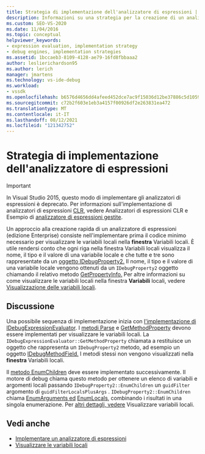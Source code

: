 ```yaml
---
title: Strategia di implementazione dell'analizzatore di espressioni | Microsoft Docs
description: Informazioni su una strategia per la creazione di un analizzatore di espressioni implementando prima il codice per visualizzare le variabili locali nella finestra Variabili locali.
ms.custom: SEO-VS-2020
ms.date: 11/04/2016
ms.topic: conceptual
helpviewer_keywords:
- expression evaluation, implementation strategy
- debug engines, implementation strategies
ms.assetid: 1bccaeb3-8109-4128-ae79-16fd8fbbaaa2
author: leslierichardson95
ms.author: lerich
manager: jmartens
ms.technology: vs-ide-debug
ms.workload:
- vssdk
ms.openlocfilehash: b6576d4656dd4afeed452dce7ac9f15036d12be37886c5d105961a2c0862e188
ms.sourcegitcommit: c72b2f603e1eb3a4157f00926df2e263831ea472
ms.translationtype: MT
ms.contentlocale: it-IT
ms.lasthandoff: 08/12/2021
ms.locfileid: "121342752"
---
```

# <a name="expression-evaluator-implementation-strategy"></a>Strategia di implementazione dell'analizzatore di espressioni
> [!IMPORTANT]
> In Visual Studio 2015, questo modo di implementare gli analizzatori di espressioni è deprecato. Per informazioni sull'implementazione di analizzatori di espressioni [CLR,](https://github.com/Microsoft/ConcordExtensibilitySamples/wiki/CLR-Expression-Evaluators) vedere Analizzatori di espressioni CLR e Esempio di [analizzatore di espressioni gestite](https://github.com/Microsoft/ConcordExtensibilitySamples/wiki/Managed-Expression-Evaluator-Sample).

 Un approccio alla creazione rapida di un analizzatore di espressioni (edizione Enterprise) consiste nell'implementare prima il codice minimo necessario per visualizzare le variabili locali nella **finestra** Variabili locali. È utile rendersi conto che  ogni riga nella finestra Variabili locali visualizza il nome, il tipo e il valore di una variabile locale e che tutte e tre sono rappresentate da un [oggetto IDebugProperty2.](../../extensibility/debugger/reference/idebugproperty2.md) Il nome, il tipo e il valore di una variabile locale vengono ottenuti da un `IDebugProperty2` oggetto chiamando il relativo metodo [GetPropertyInfo.](../../extensibility/debugger/reference/idebugproperty2-getpropertyinfo.md) Per altre informazioni su come visualizzare le variabili locali nella finestra **Variabili** locali, vedere [Visualizzazione delle variabili locali](../../extensibility/debugger/displaying-locals.md).

## <a name="discussion"></a>Discussione
 Una possibile sequenza di implementazione inizia con [l'implementazione di IDebugExpressionEvaluator](../../extensibility/debugger/reference/idebugexpressionevaluator.md). I [metodi Parse](../../extensibility/debugger/reference/idebugexpressionevaluator-parse.md) e [GetMethodProperty](../../extensibility/debugger/reference/idebugexpressionevaluator-getmethodproperty.md) devono essere implementati per visualizzare le variabili locali. La `IDebugExpressionEvaluator::GetMethodProperty` chiamata a restituisce un oggetto che rappresenta un `IDebugProperty2` metodo, ad esempio un oggetto [IDebugMethodField.](../../extensibility/debugger/reference/idebugmethodfield.md) I metodi stessi non vengono visualizzati nella **finestra** Variabili locali.

 Il [metodo EnumChildren](../../extensibility/debugger/reference/idebugproperty2-enumchildren.md) deve essere implementato successivamente. Il motore di debug chiama questo metodo per ottenere un elenco di variabili e argomenti locali passando `IDebugProperty2::EnumChildren` un `guidFilter` argomento di `guidFilterLocalsPlusArgs` . `IDebugProperty2::EnumChildren` chiama [EnumArguments ed](../../extensibility/debugger/reference/idebugmethodfield-enumarguments.md) [EnumLocals](../../extensibility/debugger/reference/idebugmethodfield-enumlocals.md), combinando i risultati in una singola enumerazione. Per [altri dettagli, vedere](../../extensibility/debugger/displaying-locals.md) Visualizzare variabili locali.

## <a name="see-also"></a>Vedi anche
- [Implementare un analizzatore di espressioni](../../extensibility/debugger/implementing-an-expression-evaluator.md)
- [Visualizzare le variabili locali](../../extensibility/debugger/displaying-locals.md)
